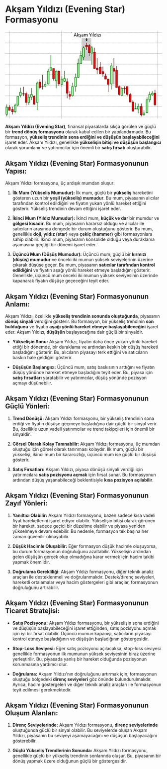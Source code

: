 # Akşam Yıldızı (Evening Star) Formasyonu

![](./images/aksam-yildizi.png)

**Akşam Yıldızı (Evening Star)**, finansal piyasalarda sıkça görülen ve güçlü bir **trend dönüş formasyonu** olarak kabul edilen bir yapılandırmadır. Bu formasyon, **yükseliş trendinin sona erdiğini ve düşüşün başlayabileceğini** işaret eder. Akşam Yıldızı, genellikle **yükselişin bitişi ve düşüşün başlangıcı** olarak yorumlanır ve yatırımcılar için önemli bir **satış fırsatı** oluşturabilir.

## **Akşam Yıldızı (Evening Star) Formasyonunun Yapısı:**

Akşam Yıldızı formasyonu, üç ardışık mumdan oluşur:

1. **İlk Mum (Yükseliş Mumudur):** İlk mum, güçlü bir **yükseliş** hareketini gösteren uzun bir **yeşil (yükseliş) mumudur**. Bu mum, piyasanın alıcılar tarafından kontrol edildiğini ve fiyatın yukarı yönlü hareket ettiğini gösterir. Yükseliş trendinin devam ettiğini işaret eder.

2. **İkinci Mum (Yıldız Mumudur):** İkinci mum, **küçük ve dar** bir mumdur ve **gölgesi kısadır**. Bu mum, piyasanın kararsız olduğu ve alıcılar ile satıcıların arasında dengede bir durum oluştuğunu gösterir. Bu mum, genellikle **doji**, **yıldız (star)** veya **çekiç (hammer)** gibi formasyonlara sahip olabilir. İkinci mum, piyasanın konsolide olduğu veya duraklama aşamasına geçtiği bir dönemi işaret eder.

3. **Üçüncü Mum (Düşüş Mumudur):** Üçüncü mum, güçlü bir **kırmızı (düşüş) mumudur** ve önceki iki mumun yüksek seviyelerinin üzerine çıkarak düşüşe geçer. Bu mum, piyasanın **satıcılar tarafından kontrol edildiğini** ve fiyatın aşağı yönlü hareket etmeye başladığını gösterir. Genellikle, üçüncü mum önceki iki mumun yüksek seviyesinin üzerinde kapanarak fiyatın düşüşe geçeceğini teyit eder.

## **Akşam Yıldızı (Evening Star) Formasyonunun Anlamı:**

Akşam Yıldızı, özellikle **yükseliş trendinin sonunda oluştuğunda**, piyasanın **dönüş sinyali** verdiğini gösterir. Bu formasyon, bir yükseliş trendinin **son bulduğunu** ve fiyatın **aşağı yönlü hareket etmeye başlayabileceğini** işaret eder. Akşam Yıldızı, **düşüşün** başlayacağına dair güçlü bir sinyaldir.

- **Yükselişin Sonu:** Akşam Yıldızı, fiyatın daha önce yukarı yönlü hareket ettiği bir dönemde, bir duraklama ve ardından keskin bir düşüş hareketi başladığını gösterir. Bu, alıcıların piyasayı terk ettiğini ve satıcıların baskın hale geldiğini gösterir.
  
- **Düşüşün Başlangıcı:** Üçüncü mum, satış baskısının arttığını ve fiyatın düşüş yönünde hareket etmeye başladığını teyit eder. Bu, piyasa için **satış fırsatları** yaratabilir ve yatırımcılar, düşüş yönünde pozisyon açmayı düşünebilir.

## **Akşam Yıldızı (Evening Star) Formasyonunun Güçlü Yönleri:**

1. **Trend Dönüşü:** Akşam Yıldızı formasyonu, bir yükseliş trendinin sona erdiği ve fiyatın düşüşe geçmeye başladığına dair güçlü bir sinyal verir. Bu, özellikle uzun vadeli yatırımcılar ve trend takipçileri için önemli bir sinyaldir.

2. **Görsel Olarak Kolay Tanınabilir:** Akşam Yıldızı formasyonu, üç mumdan oluştuğu için görsel olarak tanınması kolaydır. İlk mum, güçlü bir yükselişi, ikinci mum bir kararsızlığı, üçüncü mum ise güçlü bir düşüşü gösterir.

3. **Satış Fırsatları:** Akşam Yıldızı, piyasa dönüşü sinyali verdiği için yatırımcılara **satış pozisyonu açmak** için fırsat sunar. Bu formasyonun ardından düşüş yaşanabileceği beklentisiyle **kısa pozisyon açılabilir**.

## **Akşam Yıldızı (Evening Star) Formasyonunun Zayıf Yönleri:**

1. **Yanıltıcı Olabilir:** Akşam Yıldızı formasyonu, bazen sadece kısa vadeli fiyat hareketlerini işaret ediyor olabilir. Yükselişin bitişi olarak görünen bir hareket, sadece geçici bir düzeltme olabilir ve piyasa yeniden yükselmeye devam edebilir. Bu nedenle, formasyon tek başına her zaman güvenilir olmayabilir.

2. **Düşük Hacimle Oluşabilir:** Eğer formasyon düşük hacimle oluşuyorsa, bu durum formasyonun doğruluğunu azaltabilir. Yükselişin ardından gelen düşüşün gerçek olup olmadığına karar vermek için hacim takibi yapmak önemlidir.

3. **Doğrulama Gerekliliği:** Akşam Yıldızı formasyonu, diğer teknik analiz araçları ile desteklenmeli ve doğrulanmalıdır. Destek/direnç seviyeleri, hareketli ortalamalar veya hacim göstergeleri gibi araçlar, formasyonun doğruluğunu artırabilir.

## **Akşam Yıldızı (Evening Star) Formasyonunun Ticaret Stratejisi:**

- **Satış Pozisyonu:** Akşam Yıldızı formasyonu, bir yükselişin sona erdiğini ve düşüşün başlayabileceğini işaret ettiğinden, satış pozisyonu açmak için iyi bir fırsat olabilir. Üçüncü mumun kapanışı, satıcıların piyasayı kontrol etmeye başladığının ve düşüşün başladığının göstergesidir.
  
- **Stop-Loss Seviyesi:** Eğer satış pozisyonu açılacaksa, stop-loss seviyesi genellikle formasyonun ilk mumunun yüksek seviyesinin biraz üzerine yerleştirilir. Bu, piyasada yanlış bir hareket olduğunda pozisyonun korunmasına yardımcı olur.

- **Doğrulama:** Akşam Yıldızı'nın doğruluğunu artırmak için, formasyonun oluştuğu bölgedeki **direnç seviyeleri** göz önünde bulundurulmalıdır. Ayrıca, hacim göstergeleri ve diğer teknik analiz araçları ile formasyonun teyit edilmesi gerekmektedir.

## **Akşam Yıldızı (Evening Star) Formasyonunun Oluşum Alanları:**

1. **Direnç Seviyelerinde:** Akşam Yıldızı formasyonu, **direnç seviyelerinde** oluştuğunda güçlü bir sinyal olabilir. Bu seviyelerde oluşan Akşam Yıldızı, piyasanın bu seviyeyi aşamayacağını ve düşüşün başlayacağını gösterebilir.

2. **Güçlü Yükseliş Trendlerinin Sonunda:** Akşam Yıldızı formasyonu, genellikle güçlü bir yükseliş trendinin sonlarında oluşur. Bu, piyasanın bir dönüş yapmak üzere olduğunun güçlü bir göstergesidir.
